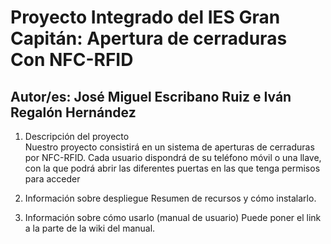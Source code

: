 
#  Proyecto Integrado del IES Gran Capitán: Apertura de cerraduras Con NFC-RFID
## Autor/es: José Miguel Escribano Ruiz e Iván Regalón Hernández

1. Descripción del proyecto  
Nuestro proyecto consistirá en un sistema de aperturas de cerraduras por NFC-RFID. Cada usuario dispondrá de su teléfono móvil o una llave, con la que podrá abrir las diferentes puertas en las que tenga permisos para acceder

2. Información sobre despliegue
Resumen de recursos y cómo instalarlo.


3. Información sobre cómo usarlo (manual de usuario)
Puede poner el link a la parte de la wiki del manual.

